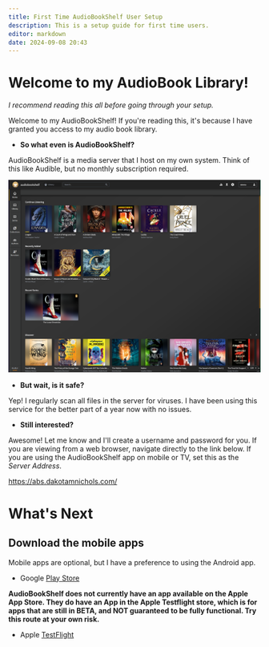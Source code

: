 ```yaml
---
title: First Time AudioBookShelf User Setup
description: This is a setup guide for first time users. 
editor: markdown
date: 2024-09-08 20:43
---
```


# Welcome to my AudioBook Library!
*I recommend reading this all before going through your setup.*

Welcome to my AudioBookShelf! If you're reading this, it's because I have granted you access to my audio book library.

- **So what even is AudioBookShelf?**

AudioBookShelf is a media server that I host on my own system. Think of this like Audible, but no monthly subscription required.

![abs-home-2024-09-08.png](screenshots/abs-home-2024-09-08.png)

- **But wait, is it safe?**

Yep! I regularly scan all files in the server for viruses. I have been using this service for the better part of a year now with no issues.

- **Still interested?**

Awesome! Let me know and I'll create a username and password for you. If you are viewing from a web browser, navigate directly to the link below. If you are using the AudioBookShelf app on mobile or TV, set this as the *Server Address*.

https://abs.dakotamnichols.com/

# What's Next
## Download the mobile apps

Mobile apps are optional, but I have a preference to using the Android app.

 - Google [Play Store](https://play.google.com/store/apps/details?id=com.audiobookshelf.app)

**AudioBookShelf does not currently have an app available on the Apple App Store. They do have an App in the Apple Testflight store, which is for apps that are still in BETA, and NOT guaranteed to be fully functional. Try this route at your own risk.**

 - Apple [TestFlight](https://testflight.apple.com/join/wiic7QIW)

